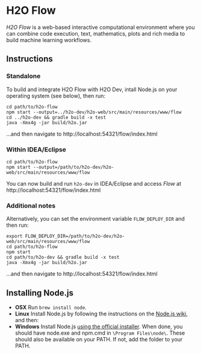 # H2O Flow

*H2O Flow* is a web-based interactive computational environment where you can combine code execution, text, mathematics, plots and rich media to build machine learning workflows.

## Instructions

### Standalone

To build and integrate H2O Flow with H2O Dev, intall Node.js on your operating system (see below), then run:

    cd path/to/h2o-flow
    npm start --output=../h2o-dev/h2o-web/src/main/resources/www/flow
    cd ../h2o-dev && gradle build -x test
    java -Xmx4g -jar build/h2o.jar

...and then navigate to http://localhost:54321/flow/index.html
    
### Within IDEA/Eclipse

    cd path/to/h2o-flow
    npm start --output=/path/to/h2o-dev/h2o-web/src/main/resources/www/flow

You can now build and run `h2o-dev` in IDEA/Eclipse and access *Flow* at http://localhost:54321/flow/index.html

### Additional notes

Alternatively, you can set the environment variable `FLOW_DEPLOY_DIR` and then run:

    export FLOW_DEPLOY_DIR=/path/to/h2o-dev/h2o-web/src/main/resources/www/flow
    cd path/to/h2o-flow
    npm start
    cd path/to/h2o-dev && gradle build -x test
    java -Xmx4g -jar build/h2o.jar

...and then navigate to http://localhost:54321/flow/index.html

## Installing Node.js

- **OSX** Run `brew install node`.
- **Linux** Install Node.js by following the instructions on the [Node.js wiki](https://github.com/joyent/node/wiki/Installing-Node.js-via-package-manager), and then:
- **Windows** Install Node.js [using the official installer](http://nodejs.org/download/). When done, you should have node.exe and npm.cmd in `\Program Files\node\`. These should also be available on your PATH. If not, add the folder to your PATH.
